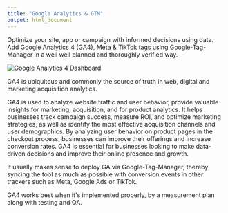 ```yaml
---
title: "Google Analytics & GTM"
output: html_document
---
```




Optimize your site, app or campaign with informed decisions using data. Add Google Analytics 4 (GA4), Meta & TikTok tags using Google-Tag-Manager in a well well planned and thoroughly verified way.

<!--more-->

 ![Google Analytics 4 Dashboard](/images/myriam-jessier-tKf03CkdEjo-unsplash.jpg)

GA4 is ubiquitous and commonly the source of truth in web, digital and marketing acquisition analytics.

GA4 is used to analyze website traffic and user behavior, provide valuable insights for marketing, acquisition, and for product analytics. It helps businesses track campaign success, measure ROI, and optimize marketing strategies, as well as identify the most effective acquisition channels and user demographics. By analyzing user behavior on product pages in the checkout process, businesses can improve their offerings and increase conversion rates. GA4 is essential for businesses looking to make data-driven decisions and improve their online presence and growth.

It usually makes sense to deploy GA via Google-Tag-Manager, thereby syncing the tool as much as possible with conversion events in other trackers such as Meta, Google Ads or TikTok.

GA4 works best when it's implemented properly, by a measurement plan along with testing and QA.
